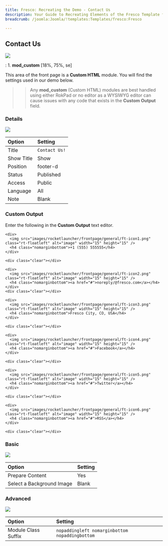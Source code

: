 ```yaml
---
title: Fresco: Recreating the Demo - Contact Us
description: Your Guide to Recreating Elements of the Fresco Template for Joomla
breadcrumb: /joomla:Joomla/!templates:Templates/fresco:Fresco

---
```


Contact Us
----
![][demo]

:   1. **mod_custom** [18%, 75%, se]

This area of the front page is a **Custom HTML** module. You will find the settings used in our demo below.

>> Any **mod_custom** (Custom HTML) modules are best handled using either RokPad or no editor as a WYSIWYG editor can cause issues with any code that exists in the **Custom Output** field.

### Details
![][demo2]

| Option     | Setting          |  
| :--------- | :--------------- |  
| Title      | `Contact Us!`    |  
| Show Title | Show             |  
| Position   | footer-d         |  
| Status     | Published        |  
| Access     | Public           |  
| Language   | All              |  
| Note       | Blank            |  

### Custom Output
Enter the following in the **Custom Output** text editor.

~~~
<div>
  <img src="images/rocketlauncher/frontpage/general/ft-icon1.png" class="rt-floatleft" alt="image" width="15" height="15" />
  <h4 class="nomarginbottom">+1 (555) 555555</h4>
</div>

<div class="clear"></div>

<div>
  <img src="images/rocketlauncher/frontpage/general/ft-icon2.png" class="rt-floatleft" alt="image" width="15" height="15" />
  <h4 class="nomarginbottom"><a href="#">noreply/@fresco.com</a></h4>
</div>
<div class="clear"></div>

<div>
  <img src="images/rocketlauncher/frontpage/general/ft-icon3.png" class="rt-floatleft" alt="image" width="15" height="15" />
  <h4 class="nomarginbottom">Fresco City, CO, USA</h4>
</div>

<div class="clear"></div>

<div>
  <img src="images/rocketlauncher/frontpage/general/ft-icon4.png" class="rt-floatleft" alt="image" width="15" height="15" />
  <h4 class="nomarginbottom"><a href="#">Facebook</a></h4>
</div>

<div class="clear"></div>

<div>
  <img src="images/rocketlauncher/frontpage/general/ft-icon5.png" class="rt-floatleft" alt="image" width="15" height="15" />
  <h4 class="nomarginbottom"><a href="#">Twitter</a></h4>
</div>

<div class="clear"></div>

<div>
  <img src="images/rocketlauncher/frontpage/general/ft-icon6.png" class="rt-floatleft" alt="image" width="15" height="15" />
  <h4 class="nomarginbottom"><a href="#">RSS</a></h4>
</div>

<div class="clear"></div>
~~~

### Basic
![][demo3]

| Option                    | Setting |  
| :------------------------ | :------ |  
| Prepare Content           | Yes     |  
| Select a Background Image | Blank   |

### Advanced
![][demo4]

| Option              | Setting                                        |  
| :------------------ | :--------------------------------------------- |  
| Module Class Suffix | `nopaddingleft nomarginbottom nopaddingbottom` |  

[demo]: assets/demo_12.jpeg
[demo2]: assets/contact_1.jpeg
[demo3]: assets/contact_2.jpeg
[demo4]: assets/contact_3.jpeg